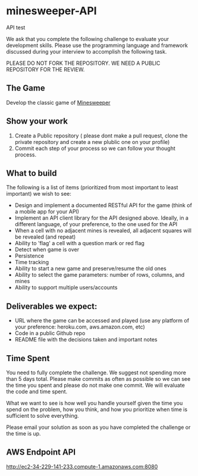 # minesweeper-API

API test

We ask that you complete the following challenge to evaluate your development skills. Please use the programming
language and framework discussed during your interview to accomplish the following task.

PLEASE DO NOT FORK THE REPOSITORY. WE NEED A PUBLIC REPOSITORY FOR THE REVIEW.

## The Game

Develop the classic game of [Minesweeper](https://en.wikipedia.org/wiki/Minesweeper_(video_game))

## Show your work

1. Create a Public repository ( please dont make a pull request, clone the private repository and create a new plublic
   one on your profile)
2. Commit each step of your process so we can follow your thought process.

## What to build

The following is a list of items (prioritized from most important to least important) we wish to see:

* Design and implement a documented RESTful API for the game (think of a mobile app for your API)
* Implement an API client library for the API designed above. Ideally, in a different language, of your preference, to
  the one used for the API
* When a cell with no adjacent mines is revealed, all adjacent squares will be revealed (and repeat)
* Ability to 'flag' a cell with a question mark or red flag
* Detect when game is over
* Persistence
* Time tracking
* Ability to start a new game and preserve/resume the old ones
* Ability to select the game parameters: number of rows, columns, and mines
* Ability to support multiple users/accounts

## Deliverables we expect:

* URL where the game can be accessed and played (use any platform of your preference: heroku.com, aws.amazon.com, etc)
* Code in a public Github repo
* README file with the decisions taken and important notes

## Time Spent

You need to fully complete the challenge. We suggest not spending more than 5 days total. Please make commits as often
as possible so we can see the time you spent and please do not make one commit. We will evaluate the code and time
spent.

What we want to see is how well you handle yourself given the time you spend on the problem, how you think, and how you
prioritize when time is sufficient to solve everything.

Please email your solution as soon as you have completed the challenge or the time is up.

## AWS Endpoint API
http://ec2-34-229-141-233.compute-1.amazonaws.com:8080